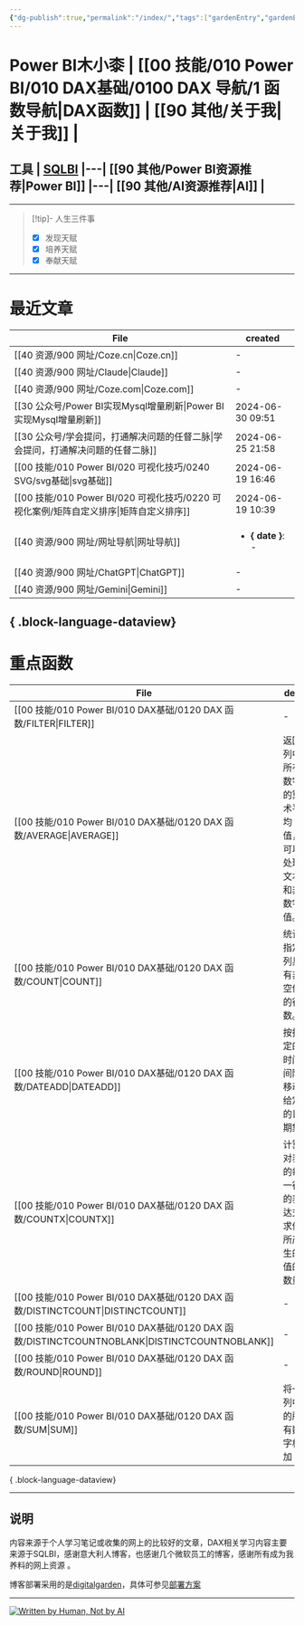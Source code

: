 ```yaml
---
{"dg-publish":true,"permalink":"/index/","tags":["gardenEntry","gardenEntry","gardenEntry"]}
---
```


# Power BI木小桼  | [[00 技能/010 Power BI/010 DAX基础/0100 DAX 导航/1 函数导航\|DAX函数]]  |  [[90 其他/关于我\|关于我]] | 

## 工具  | [SQLBI](https://sqlbi.com/) |---| [[90 其他/Power BI资源推荐\|Power BI]] |---| [[90 其他/AI资源推荐\|AI]] |
---


>[!tip]- 人生三件事
> - [x] 发现天赋
> - [x] 培养天赋
> - [x] 奉献天赋

---

#  最近文章

| File                                                            | created                               |
| --------------------------------------------------------------- | ------------------------------------- |
| [[40 资源/900 网址/Coze.cn\|Coze.cn]]                            | \-                                    |
| [[40 资源/900 网址/Claude\|Claude]]                              | \-                                    |
| [[40 资源/900 网址/Coze.com\|Coze.com]]                          | \-                                    |
| [[30 公众号/Power BI实现Mysql增量刷新\|Power BI实现Mysql增量刷新]]          | 2024-06-30 09:51                      |
| [[30 公众号/学会提问，打通解决问题的任督二脉\|学会提问，打通解决问题的任督二脉]]                | 2024-06-25 21:58                      |
| [[00 技能/010 Power BI/020 可视化技巧/0240 SVG/svg基础\|svg基础]]       | 2024-06-19 16:46                      |
| [[00 技能/010 Power BI/020 可视化技巧/0220 可视化案例/矩阵自定义排序\|矩阵自定义排序]] | 2024-06-19 10:39                      |
| [[40 资源/900 网址/网址导航\|网址导航]]                                  | <ul><li><b>{ date }</b>: \-</li></ul> |
| [[40 资源/900 网址/ChatGPT\|ChatGPT]]                            | \-                                    |
| [[40 资源/900 网址/Gemini\|Gemini]]                              | \-                                    |

{ .block-language-dataview}
---
#  重点函数

| File                                                                                       | des                         | return | import | hard |
| ------------------------------------------------------------------------------------------ | --------------------------- | ------ | ------ | ---- |
| [[00 技能/010 Power BI/010 DAX基础/0120 DAX 函数/FILTER\|FILTER]]                             | \-                          | 表      | 5      | 4    |
| [[00 技能/010 Power BI/010 DAX基础/0120 DAX 函数/AVERAGE\|AVERAGE]]                           | 返回列中所有数字的算术平均值，可以处理文本和非数字值。 | 标量     | 5      | 1    |
| [[00 技能/010 Power BI/010 DAX基础/0120 DAX 函数/COUNT\|COUNT]]                               | 统计指定列具有非空值的行数。              | 标量     | 5      | 1    |
| [[00 技能/010 Power BI/010 DAX基础/0120 DAX 函数/DATEADD\|DATEADD]]                           | 按指定的时间间隔移动给定的日期集            | 表      | 5      | 1    |
| [[00 技能/010 Power BI/010 DAX基础/0120 DAX 函数/COUNTX\|COUNTX]]                             | 计算对表的每一行的表达式求值所产生的值的数量      | 标量     | 5      | 1    |
| [[00 技能/010 Power BI/010 DAX基础/0120 DAX 函数/DISTINCTCOUNT\|DISTINCTCOUNT]]               | \-                          | 标量     | 5      | 1    |
| [[00 技能/010 Power BI/010 DAX基础/0120 DAX 函数/DISTINCTCOUNTNOBLANK\|DISTINCTCOUNTNOBLANK]] | \-                          | \-     | 5      | 1    |
| [[00 技能/010 Power BI/010 DAX基础/0120 DAX 函数/ROUND\|ROUND]]                               | \-                          | 标量     | 5      | 1    |
| [[00 技能/010 Power BI/010 DAX基础/0120 DAX 函数/SUM\|SUM]]                                   | 将一列中的所有数字相加                 | 标量     | 5      | 1    |

{ .block-language-dataview}

---



## 说明

内容来源于个人学习笔记或收集的网上的比较好的文章，DAX相关学习内容主要来源于SQLBI，感谢意大利人博客，也感谢几个微软员工的博客，感谢所有成为我养料的网上资源 。

博客部署采用的是[digitalgarden](https://github.com/oleeskild/digitalgarden)，具体可参见[部署方案](https://dg-docs.ole.dev/advanced/hosting-alternatives/)

---

<a href="https://notbyai.fyi"><img src="https://s2.loli.net/2024/01/19/karKNFv5oMhewt7.png" alt="Written by Human, Not by AI"></a>

